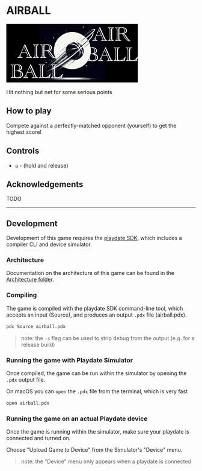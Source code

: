 # AIRBALL

![Game splash screen](/Source/Images/card.png "Game splash screen")

Hit nothing but net for some serious points

## How to play

Compete against a perfectly-matched opponent (yourself) to get the highest score!

## Controls

- `a` - (hold and release)

## Acknowledgements

TODO

---

## Development

Development of this game requires the [playdate SDK](https://play.date/dev/), which includes a compiler CLI and device simulator.

### Architecture

Documentation on the architecture of this game can be found in the [Architecture folder](./Architecture/).

### Compiling

The game is compiled with the playdate SDK command-line tool, which accepts an input (Source), and produces an output `.pdx` file (airball.pdx).

```bash
pdc Source airball.pdx
```

> note: the `-s` flag can be used to strip debug from the output (e.g. for a release build)

### Running the game with Playdate Simulator

Once compiled, the game can be run within the simulator by opening the `.pdx` output file.

On macOS you can `open` the `.pdx` file from the terminal, which is very fast

```bash
open airball.pdx
```

### Running the game on an actual Playdate device

Once the game is running within the simulator, make sure your playdate is connected and turned on.

Choose "Upload Game to Device" from the Simulator's "Device" menu.

> note: the "Device" menu only appears when a playdate is connected
